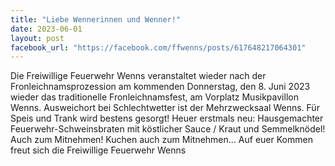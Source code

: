 ```yaml
---
title: "Liebe Wennerinnen und Wenner!"
date: 2023-06-01
layout: post
facebook_url: "https://facebook.com/ffwenns/posts/617648217064301"
---
```


Die Freiwillige Feuerwehr Wenns veranstaltet wieder nach der Fronleichnamsprozession am kommenden Donnerstag, den 8. Juni 2023 wieder das traditionelle Fronleichnamsfest, am Vorplatz Musikpavillon Wenns. Ausweichort bei Schlechtwetter ist der Mehrzwecksaal Wenns.
Für Speis und Trank wird bestens gesorgt! 
Heuer erstmals neu: Hausgemachter Feuerwehr-Schweinsbraten mit köstlicher Sauce / Kraut und Semmelknödel! Auch zum Mitnehmen! 
Kuchen auch zum Mitnehmen... 
Auf euer Kommen freut sich die
Freiwillige Feuerwehr Wenns